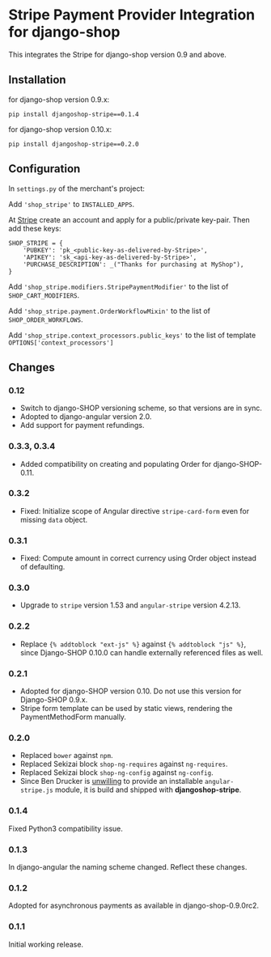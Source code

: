 # Stripe Payment Provider Integration for django-shop

This integrates the Stripe for django-shop version 0.9 and above.


## Installation

for django-shop version 0.9.x:

```
pip install djangoshop-stripe==0.1.4
```

for django-shop version 0.10.x:

```
pip install djangoshop-stripe==0.2.0
```

## Configuration

In ``settings.py`` of the merchant's project:

Add ``'shop_stripe'`` to ``INSTALLED_APPS``.

At [Stripe](https://stripe.com/) create an account and apply for a public/private key-pair. Then add
these keys:

```
SHOP_STRIPE = {
    'PUBKEY': 'pk_<public-key-as-delivered-by-Stripe>',
    'APIKEY': 'sk_<api-key-as-delivered-by-Stripe>',
    'PURCHASE_DESCRIPTION': _("Thanks for purchasing at MyShop"),
}
```

Add ``'shop_stripe.modifiers.StripePaymentModifier'`` to the list of ``SHOP_CART_MODIFIERS``.

Add ``'shop_stripe.payment.OrderWorkflowMixin'`` to the list of ``SHOP_ORDER_WORKFLOWS``.

Add ``'shop_stripe.context_processors.public_keys'`` to the list of template
``OPTIONS['context_processors']``


## Changes

### 0.12
* Switch to django-SHOP versioning scheme, so that versions are in sync.
* Adopted to django-angular version 2.0.
* Add support for payment refundings.

### 0.3.3, 0.3.4
* Added compatibility on creating and populating Order for django-SHOP-0.11.

### 0.3.2
* Fixed: Initialize scope of Angular directive `stripe-card-form` even for missing
  `data` object.

### 0.3.1
* Fixed: Compute amount in correct currency using Order object instead of defaulting.

### 0.3.0
* Upgrade to ``stripe`` version 1.53 and ``angular-stripe`` version 4.2.13.


### 0.2.2
* Replace ``{% addtoblock "ext-js" %}`` against ``{% addtoblock "js" %}``, since Django-SHOP 0.10.0
  can handle externally referenced files as well.


### 0.2.1
* Adopted for django-SHOP version 0.10. Do not use this version for Django-SHOP 0.9.x.
* Stripe form template can be used by static views, rendering the PaymentMethodForm manually.

### 0.2.0
* Replaced ``bower`` against ``npm``.
* Replaced Sekizai block ``shop-ng-requires`` against ``ng-requires``.
* Replaced Sekizai block ``shop-ng-config`` against ``ng-config``.
* Since Ben Drucker is [unwilling](https://github.com/bendrucker/angular-stripe/issues/50) to
  provide an installable ``angular-stripe.js`` module, it is build and shipped with
  **djangoshop-stripe**.

### 0.1.4
Fixed Python3 compatibility issue.

### 0.1.3
In django-angular the naming scheme changed. Reflect these changes.

### 0.1.2
Adopted for asynchronous payments as available in django-shop-0.9.0rc2.

### 0.1.1
Initial working release.
